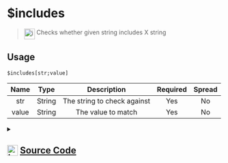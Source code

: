 # $includes
> <img align="top" src="https://upload.wikimedia.org/wikipedia/commons/thumb/e/e4/Infobox_info_icon.svg/160px-Infobox_info_icon.svg.png?20150409153300" alt="image" width="25" height="auto"> Checks whether given string includes X string
## Usage
```
$includes[str;value]
```
| Name | Type | Description | Required | Spread
| :---: | :---: | :---: | :---: | :---: |
str | String | The string to check against | Yes | No
value | String | The value to match | Yes | No
<details>
<summary>
    
## <img align="top" src="https://cdn4.iconfinder.com/data/icons/iconsimple-logotypes/512/github-512.png" alt="image" width="25" height="auto">  [Source Code](https://github.com/tryforge/ForgeScript-V2/blob/main/src/native/includes.ts)
    
</summary>
    
```ts
import { ArgType, NativeFunction, Return } from "../structures"

export default new NativeFunction({
    name: "$includes",
    version: "1.0.0",
    description: "Checks whether given string includes X string",
    unwrap: true,
    args: [
        {
            name: "str",
            description: "The string to check against",
            type: ArgType.String,
            rest: false,
            required: true
        },
        {
            name: "value",
            required: true,
            description: "The value to match",
            rest: false,
            type: ArgType.String
        }
    ],
    brackets: true,
    execute(ctx, [ str, match ]) {
        return Return.success(str.includes(match))   
    }
})
```
    
</details>